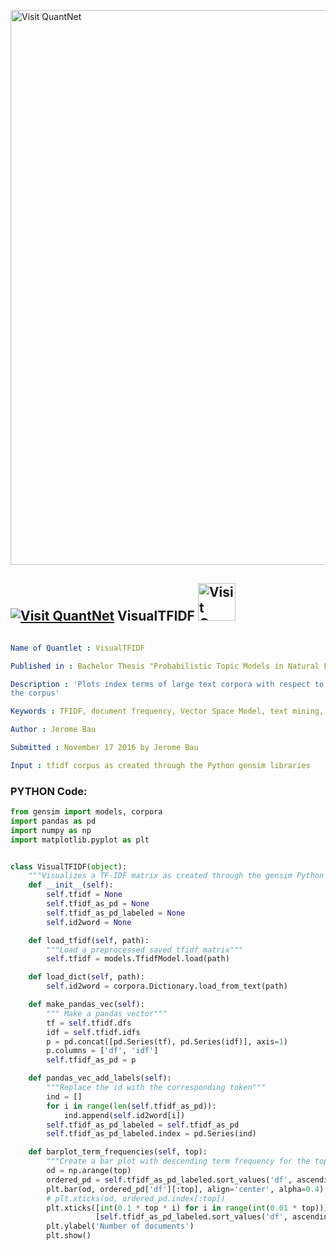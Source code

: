 
[<img src="https://github.com/QuantLet/Styleguide-and-FAQ/blob/master/pictures/banner.png" width="888" alt="Visit QuantNet">](http://quantlet.de/)

## [<img src="https://github.com/QuantLet/Styleguide-and-FAQ/blob/master/pictures/qloqo.png" alt="Visit QuantNet">](http://quantlet.de/) **VisualTFIDF** [<img src="https://github.com/QuantLet/Styleguide-and-FAQ/blob/master/pictures/QN2.png" width="60" alt="Visit QuantNet 2.0">](http://quantlet.de/)

```yaml

Name of Quantlet : VisualTFIDF

Published in : Bachelor Thesis "Probabilistic Topic Models in Natural Language Processing"

Description : 'Plots index terms of large text corpora with respect to their document frequency in
the corpus'

Keywords : TFIDF, document frequency, Vector Space Model, text mining, Visualisation, bar chart

Author : Jerome Bau

Submitted : November 17 2016 by Jerome Bau

Input : tfidf corpus as created through the Python gensim libraries

```


### PYTHON Code:
```python
from gensim import models, corpora
import pandas as pd
import numpy as np
import matplotlib.pyplot as plt


class VisualTFIDF(object):
    """Visualizes a TF-IDF matrix as created through the gensim Python extension"""
    def __init__(self):
        self.tfidf = None
        self.tfidf_as_pd = None
        self.tfidf_as_pd_labeled = None
        self.id2word = None

    def load_tfidf(self, path):
        """Load a preprocessed saved tfidf matrix"""
        self.tfidf = models.TfidfModel.load(path)

    def load_dict(self, path):
        self.id2word = corpora.Dictionary.load_from_text(path)

    def make_pandas_vec(self):
        """ Make a pandas vector"""
        tf = self.tfidf.dfs
        idf = self.tfidf.idfs
        p = pd.concat([pd.Series(tf), pd.Series(idf)], axis=1)
        p.columns = ['df', 'idf']
        self.tfidf_as_pd = p

    def pandas_vec_add_labels(self):
        """Replace the id with the corresponding token"""
        ind = []
        for i in range(len(self.tfidf_as_pd)):
            ind.append(self.id2word[i])
        self.tfidf_as_pd_labeled = self.tfidf_as_pd
        self.tfidf_as_pd_labeled.index = pd.Series(ind)

    def barplot_term_frequencies(self, top):
        """Create a bar plot with descending term frequency for the top k terms"""
        od = np.arange(top)
        ordered_pd = self.tfidf_as_pd_labeled.sort_values('df', ascending=False)
        plt.bar(od, ordered_pd['df'][:top], align='center', alpha=0.4)
        # plt.xticks(od, ordered_pd.index[:top])
        plt.xticks([int(0.1 * top * i) for i in range(int(0.01 * top))],
                   [self.tfidf_as_pd_labeled.sort_values('df', ascending=False).index[int(0.1 * top * i)] for i in range(int(0.01 * top))], rotation=70)
        plt.ylabel('Number of documents')
        plt.show()

```
